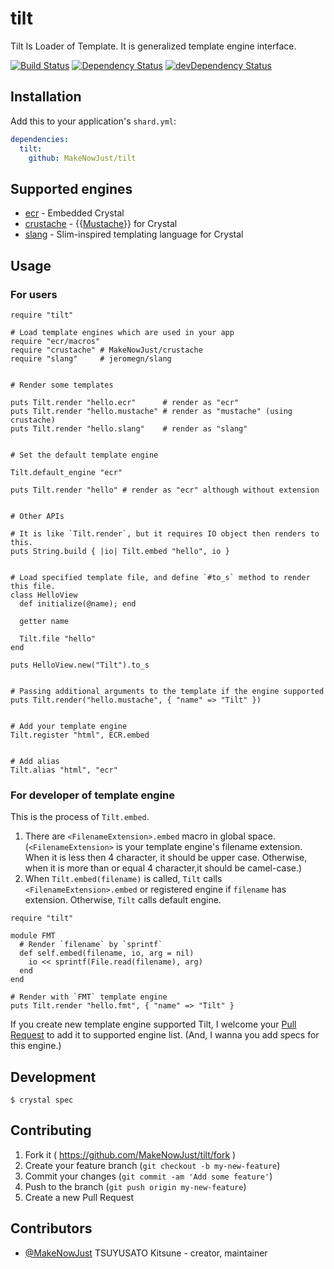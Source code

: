 # tilt

Tilt Is Loader of Template. It is generalized template engine interface.

[![Build Status](https://travis-ci.org/MakeNowJust/tilt.svg?branch=master)](https://travis-ci.org/MakeNowJust/tilt)
[![Dependency Status](https://shards.rocks/badge/github/MakeNowJust/tilt/status.svg)](https://shards.rocks/github/MakeNowJust/tilt)
[![devDependency Status](https://shards.rocks/badge/github/MakeNowJust/tilt/dev_status.svg)](https://shards.rocks/github/MakeNowJust/tilt)


## Installation

Add this to your application's `shard.yml`:

```yaml
dependencies:
  tilt:
    github: MakeNowJust/tilt
```


## Supported engines

  - [ecr](http://crystal-lang.org/api/ECR.html) - Embedded Crystal
  - [crustache](https://github.com/MakeNowJust/crustache) - {{[Mustache](https://mustache.github.io/)}} for Crystal
  - [slang](https://github.com/jeromegn/slang) - Slim-inspired templating language for Crystal

## Usage

### For users

```crystal
require "tilt"

# Load template engines which are used in your app
require "ecr/macros"
require "crustache" # MakeNowJust/crustache
require "slang"     # jeromegn/slang


# Render some templates

puts Tilt.render "hello.ecr"      # render as "ecr"
puts Tilt.render "hello.mustache" # render as "mustache" (using crustache)
puts Tilt.render "hello.slang"    # render as "slang"


# Set the default template engine

Tilt.default_engine "ecr"

puts Tilt.render "hello" # render as "ecr" although without extension


# Other APIs

# It is like `Tilt.render`, but it requires IO object then renders to this.
puts String.build { |io| Tilt.embed "hello", io }


# Load specified template file, and define `#to_s` method to render this file.
class HelloView
  def initialize(@name); end

  getter name

  Tilt.file "hello"
end

puts HelloView.new("Tilt").to_s


# Passing additional arguments to the template if the engine supported
puts Tilt.render("hello.mustache", { "name" => "Tilt" })


# Add your template engine
Tilt.register "html", ECR.embed


# Add alias
Tilt.alias "html", "ecr"
```

### For developer of template engine

This is the process of `Tilt.embed`.

  1. There are `<FilenameExtension>.embed` macro in global space. (`<FilenameExtension>` is your template engine's filename extension. When it is less then 4 character, it should be upper case. Otherwise, when it is more than or equal 4 character,it should be camel-case.)
  2. When `Tilt.embed(filename)` is called, `Tilt` calls `<FilenameExtension>.embed` or registered engine if `filename` has extension. Otherwise, `Tilt` calls default engine.

```crystal
require "tilt"

module FMT
  # Render `filename` by `sprintf`
  def self.embed(filename, io, arg = nil)
    io << sprintf(File.read(filename), arg)
  end
end

# Render with `FMT` template engine
puts Tilt.render "hello.fmt", { "name" => "Tilt" }
```

If you create new template engine supported Tilt, I welcome your [Pull Request](https://github.com/MakeNowJust/tilt/pulls) to add it to supported engine list. (And, I wanna you add specs for this engine.)


## Development

```console
$ crystal spec
```

## Contributing

1. Fork it ( <https://github.com/MakeNowJust/tilt/fork> )
2. Create your feature branch (`git checkout -b my-new-feature`)
3. Commit your changes (`git commit -am 'Add some feature'`)
4. Push to the branch (`git push origin my-new-feature`)
5. Create a new Pull Request

## Contributors

- [@MakeNowJust](https://github.com/MakeNowJust) TSUYUSATO Kitsune - creator, maintainer
